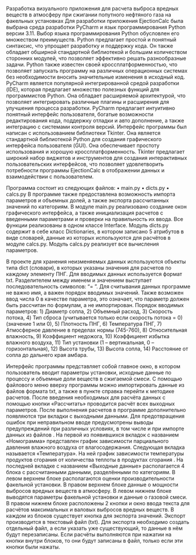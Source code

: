 Разработка визуального приложения для расчета выброса вредных веществ в атмосферу при сжигании попутного нефтяного газа на факельных установках
  Для разработки приложения EjectionCalc была выбрана среда разработки PyCharm и язык программирования Python версии 3.11. Выбор языка программирования Python обусловлен его множеством преимуществ. Python предлагает простой и понятный синтаксис, что упрощает разработку и поддержку кода. Он также обладает обширной стандартной библиотекой и большим количеством сторонних модулей, что позволяет эффективно решать разнообразные задачи. Python также известен своей кроссплатформенностью, что позволяет запускать программу на различных операционных системах без необходимости вносить значительные изменения в исходный код.
	PyCharm является популярной интегрированной средой разработки (IDE), которая предлагает множество полезных функций для программистов Python. Она обладает расширяемой архитектурой, что позволяет интегрировать различные плагины и расширения для улучшения процесса разработки. PyCharm предлагает интуитивно понятный интерфейс пользователя, богатые возможности редактирования кода, поддержку отладки и авто дополнение, а также интеграцию с системами контроля версий.
	Интерфейс программы был написан с использованием библиотеки Tkinter. Она является стандартной библиотекой Python для создания графического интерфейса пользователя (GUI). Она обеспечивает простоту использования и хорошую кроссплатформенность. Tkinter предлагает широкий набор виджетов и инструментов для создания интерактивных пользовательских интерфейсов, что позволяет удовлетворить потребности программы EjectionCalc в отображении данных и взаимодействии с пользователем.

Программа состоит из следующих файлов:
•	main.py
•	dicts.py
•	calcs.py
	В программе также предоставлена возможность импорта параметров и объемных долей, а также экспорта рассчитанных значений по категориям.
	В модуле main.py реализовано создание окон графического интерфейса, а также инициализация расчетов с введенными параметрами и проверки на правильность их ввода. Все функции реализованы в одном классе Interface.
	Модуль dicts.py содержит в себе класс Dictionaries, в котором записано 5 атрибутов в виде словарей, данные из которых используются для расчётов в модуле calcs.py.
	Модуль calcs.py реализует все вычисления параметров.

  В проекте для хранения неизменяемых данных используются объекты типа dict (словари), в которых указаны значения для расчетов по каждому элементу ПНГ.
  Для вводимых данных используется формат txt. Разделителем между именем и значением выступает последовательность символов: “= ”. Для считывания данных программе не важно имя, а важен порядок вводимых значений. Также возможен ввод числа 0 в качестве параметра, это означает, что параметр должен быть рассчитан по формулам, а не импортирован. 
	Порядок вводимых параметров: 1) Диаметр сопла, 2) Объемный расход, 3) Скорость потока, 4) Тип сброса (учитывается только если скорость потока = 0) (значение 1 или 0), 5) Плотность ПНГ, 6) Температура ПНГ, 7) Атмосферное давление в пределах нормы (745-760), 8) Относительная влажность, 9) Коэффициент недожога, 10) Коэффициент избытка влажного воздуха, 11) Тип установки (1 – вертикальная, 0 – горизонтальная), 12) Высота трубы, 13) Высота сопла, 14) Расстояние от сопла до дальнего края амбара.

Интерфейс программы представляет собой главное окно, в котором пользователь вводит параметры установки, исходные данные по процессу и объемные доли веществ в сжигаемой смеси.
	С помощью файлового меню вверху программы можно импортировать данные из файлов формата txt, а также в пункте справка перейти к методике расчетов.
	После введения необходимых для расчёта данных с помощью кнопки «Рассчитать» проводится расчёт всех выходных параметров. После выполнения расчетов в программе дополнительно появляются три вкладки с выходными данными.
	Для предотвращения ошибок при неправильном вводе предусмотрены выводы предупреждений при различных условиях, в том числе и при импорте данных из файлов .
	На первой из появившихся вкладок с названием «Номограмма» представлен график зависимости парциального давления влажного воздуха от влагосодержания.
	Следующая вкладка называется «Температура». На ней график зависимости температуры продуктов сгорания от количества теплоты в продуктах сгорания .
	На последней вкладке с названием «Выходные данные» располагается 4 блока с рассчитанными данными, разделёнными по категориям. В левом верхнем блоке располагаются оценки производительности факельной установки. В правом верхнем блоке данные о мощности выбросов вредных веществ в атмосферу. В левом нижнем блоке выводятся параметры факельной установки и данные о газовой смеси. В правом нижнем блоке расположены 2 кнопки и окно ввода текста для расчётов максимальных и валовых выбросов вредных веществ.
	В каждом из блоков существует кнопка для экспорта значений. Экспорт производится в текстовый файл (txt). Для экспорта необходимо создать отдельный файл, а если указать уже существующий, то данные в нём будут перезаписаны. Если расчёты выполняются при нажатии на кнопки внутри блоков, то они будут записаны в файл, только если эти кнопки были нажаты.


